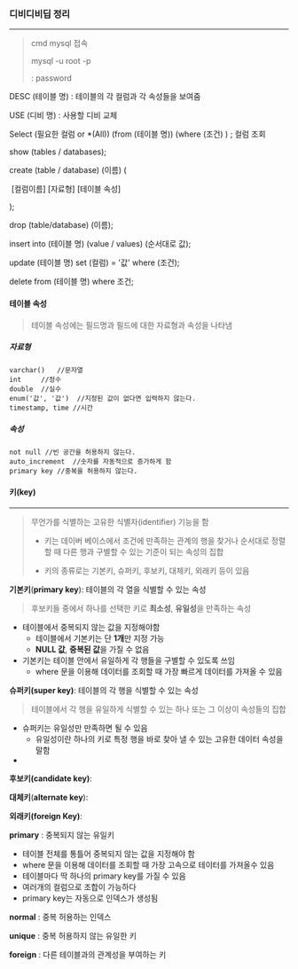 ### 디비디비딥 정리

----

> cmd mysql 접속
>
> mysql -u root -p
>
> : password



DESC (테이블 명) : 테이블의 각 컬럼과 각 속성들을 보여줌

USE (디비 명) : 사용할 디비 교체

Select (필요한 컬럼 or *(All)) (from (테이블 명)) (where (조건) ) ; 컬럼 조회

show  (tables / databases);

create (table / database) (이름) (

​	[컬럼이름] [자료형] [테이블 속성]

);

drop (table/database) (이름);

insert into (테이블 명) (value / values) (순서대로 값);

update (테이블 명) set (컬럼) = '값' where (조건);

delete from (테이블 명) where 조건; 



#### 테이블 속성

> 테이블 속성에는 필드명과 필드에 대한 자료형과 속성을 나타냄

##### 자료형

```
varchar()	//문자열
int 	//정수
double	//실수
enum('값', '값')	//지정된 값이 없다면 입력하지 않는다.
timestamp, time //시간
```

##### 속성

```
not null //빈 공간을 허용하지 않는다.
auto_increment	//숫자를 자동적으로 증가하게 함
primary key	//중복을 허용하지 않는다.
```



#### 키(key)

----

> 무언가를 식별하는 고유한 식별자(identifier) 기능을 함
>
> * 키는 데이버 베이스에서 조건에 만족하는 관계의 행을 찾거나 순서대로 정렬 할 때 다른 행과 구별할 수 있는 기준이 되는 속성의 집합
>
> * 키의 종류로는 기본키, 슈퍼키, 후보키, 대체키, 외래키 등이 있음

**기본키**(**primary key**): 테이블의 각 열을 식별할 수 있는 속성

> 후보키들 중에서 하나를 선택한 키로 **최소성**, **유일성**을 만족하는 속성

* 테이블에서 중복되지 않는 값을 지정해야함
  * 테이블에서 기본키는 단 **1개**만 지정 가능
  * **NULL 값**, **중복된 값**을 가질 수 없음
* 기본키는 테이블 안에서 유일하게 각 행들을 구별할 수 있도록 쓰임
  * where 문을 이용해 데이터를 조회할 때 가장 빠르게 데이터를 가져올 수 있음

**슈퍼키(super key)**: 테이블의 각 행을 식별할 수 있는 속성

> 테이블에서 각 행을 유일하게 식별할 수 있는 하나 또는 그 이상이 속성들의 집합

* 슈퍼키는 유일성만 만족하면 될 수 있음
  * 유일성이란 하나의 키로 특정 행을 바로 찾아 낼 수 있는 고유한 데이터 속성을 말함
* 

**후보키(candidate key)**:

**대체키**(**alternate key**): 

**외래키(foreign Key)**:





**primary** : 중복되지 않는 유일키

* 테이블 전체를 통틀어 중복되지 않는 값을 지정해야 함
* where 문을 이용해 데이터를 조회할 때 가장 고속으로 테이터를 가져올수 있음
* 테이블마다 딱 하나의 primary key를 가질 수 있음
* 여러개의 컬럼으로 조합이 가능하다
* primary  key는 자동으로 인덱스가 생성됨

**normal** : 중복 허용하는 인덱스

**unique** : 중복 허용하지 않는 유일한 키

**foreign** : 다른 테이블과의 관계성을 부여하는 키

